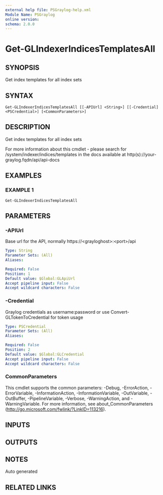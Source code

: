 ```yaml
---
external help file: PSGraylog-help.xml
Module Name: PSGraylog
online version:
schema: 2.0.0
---
```


# Get-GLIndexerIndicesTemplatesAll

## SYNOPSIS
Get index templates for all index sets

## SYNTAX

```
Get-GLIndexerIndicesTemplatesAll [[-APIUrl] <String>] [[-Credential] <PSCredential>] [<CommonParameters>]
```

## DESCRIPTION
Get index templates for all index sets


For more information about this cmdlet - please search for /system/indexer/indices/templates in the docs available at http(s)://your-graylog.fqdn/api/api-docs

## EXAMPLES

### EXAMPLE 1
```
Get-GLIndexerIndicesTemplatesAll
```

## PARAMETERS

### -APIUrl
Base url for the API, normally https://\<grayloghost\>:\<port\>/api

```yaml
Type: String
Parameter Sets: (All)
Aliases:

Required: False
Position: 1
Default value: $Global:GLApiUrl
Accept pipeline input: False
Accept wildcard characters: False
```

### -Credential
Graylog credentials as username:password or use Convert-GLTokenToCredential for token usage

```yaml
Type: PSCredential
Parameter Sets: (All)
Aliases:

Required: False
Position: 2
Default value: $Global:GLCredential
Accept pipeline input: False
Accept wildcard characters: False
```

### CommonParameters
This cmdlet supports the common parameters: -Debug, -ErrorAction, -ErrorVariable, -InformationAction, -InformationVariable, -OutVariable, -OutBuffer, -PipelineVariable, -Verbose, -WarningAction, and -WarningVariable.
For more information, see about_CommonParameters (http://go.microsoft.com/fwlink/?LinkID=113216).

## INPUTS

## OUTPUTS

## NOTES
Auto generated

## RELATED LINKS
